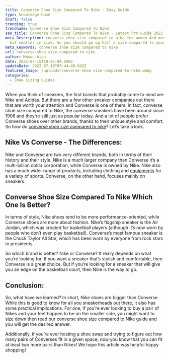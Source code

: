 ```yaml
---
title: Converse Shoe Size Compared To Nike - Easy Guide
type: knowledge-base
draft: false
trending: true
trendname: Converse Shoe Size Compared To Nike
seo_title: Converse Shoe Size Compared To Nike - Latest Pro Guide 2022
meta_Description: converse shoe size compared to nike for women And men's are a
  bit smaller in size. So you should go up half a size compared to your Nike.
meta_Keywords: converse shoe size compared to nike
url: converse-shoe-size-compared-to-nike
author: Mason Alan
date: 2022-07-15T10:45:04.598Z
updateDate: 2022-07-18T07:44:48.942Z
featured_Image: /uploads/converse-shoe-size-compared-to-nike.webp
categories:
  - Shoe Sizing Guides
---
```

When you think of sneakers, the first brands that probably come to mind are Nike and Adidas. But there are a few other sneaker companies out there that are worth your attention and Converse is one of them. In fact, converse shoe size compared to Nike, the converse sneakers have been around since 1908 and they're still just as popular today. And a lot of people prefer Converse shoes over other brands, thanks to their unique style and comfort. So how do <a href="https://shoesspy.com/converse-shoe-size-compared-to-nike/" target="_blank" rel="noopener">converse shoe size compared to nike</a>? Let’s take a look.

## **Nike Vs Converse - The Differences:**

Nike and Converse are two very different brands, both in terms of their history and their style. Nike is a much larger company than Converse it’s a multi-billion dollar corporation, while Converse is owned by Nike. Nike also has a much wider range of products, including clothing and <a href="https://en.wikipedia.org/wiki/Equipment" target="_blank" rel="nofollow" rel="noopener">equipments</a> for a variety of sports. Converse, on the other hand, focuses mainly on sneakers.

## **Converse Shoe Size Compared To Nike Which One Is Better?**

In terms of style, Nike shoes tend to be more performance-oriented, while Converse shoes are more about fashion. Nike’s flagship sneaker is the Air Jordan, which was created for basketball players (although it’s now worn by people who don’t even play basketball). Converse’s most famous sneaker is the Chuck Taylor All Star, which has been worn by everyone from rock stars to presidents.

So which brand is better? Nike or Converse? It really depends on what you’re looking for. If you want a sneaker that’s stylish and comfortable, then Converse is a great choice. But if you’re looking for a sneaker that will give you an edge on the basketball court, then Nike is the way to go.

## **Conclusion:**

So, what have we learned? In short, Nike shoes are bigger than Converse. While this is good to know for all you sneakerheads out there, it also has some practical implications. For one, if you’re ever looking to buy a pair of Nikes and your feet happen to be on the smaller side, you might want to size down then read our converse shoe size compared to Nike guide and you will get the desired answer. 

Additionally, if you’re ever hosting a shoe swap and trying to figure out how many pairs of Converses fit in a given space, now you know that you can fit at least two more pairs than Nikes! We hope this article was helpful happy shopping!